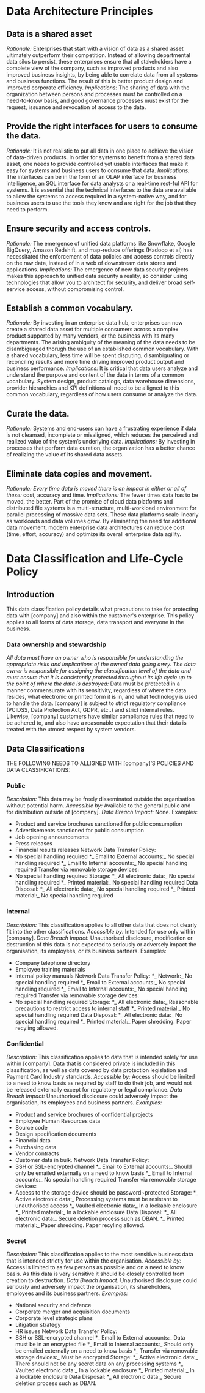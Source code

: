 #	Data Architecture Principles
##	Data is a shared asset
_Rationale:_ Enterprises that start with a vision of data as a shared asset ultimately outperform their competition. Instead of allowing departmental data silos to persist, these enterprises ensure that all stakeholders have a complete view of the company, such as improved products and also improved business insights, by being able to correlate data from all systems and business functions. The result of this is better product design and improved corporate efficiency.
_Implications:_ The sharing of data with the organization between persons and processes must be controlled on a need-to-know basis, and good governance processes must exist for the request, issuance and revocation of access to the data. 
##	Provide the right interfaces for users to consume the data.
_Rationale:_ It is not realistic to put all data in one place to achieve the vision of data-driven products. In order for systems to benefit from a shared data asset, one needs to provide controlled yet usable interfaces that make it easy for systems and business users to consume that data. 
_Implications:_ The interfaces can be in the form of an OLAP interface for business intelligence, an SQL interface for data analysts or a real-time rest-ful API for systems. It is essential that the technical interfaces to the data are available to allow the systems to access required in a system-native way, and for business users to use the tools they know and are right for the job that they need to perform.
##	Ensure security and access controls.
_Rationale:_ The emergence of unified data platforms like Snowflake, Google BigQuery, Amazon Redshift, and map-reduce offerings (Hadoop et al) has necessitated the enforcement of data policies and access controls directly on the raw data, instead of in a web of downstream data stores and applications. 
_Implications:_ The emergence of new data security projects makes this approach to unified data security a reality, so consider using technologies that allow you to architect for security, and deliver broad self-service access, without compromising control.
##	Establish a common vocabulary.
_Rationale:_ By investing in an enterprise data hub, enterprises can now create a shared data asset for multiple consumers across a complex product supported by many vendors, or the business with its many departments. The arising ambiguity of the meaning of the data needs to be disambiguaged thorugh the use of an established common vocabulary. With a shared vocabulary, less time will be spent disputing, disambiguating or reconciling results and more time driving improved product output and business performance.
_Implications:_ It is critical that data users analyze and understand the purpose and content of the data in terms of a common vocabulary. System design, product catalogs, data warehouse dimensions, provider hierarchies and KPI definitions all need to be alligned to this common vocabulary, regardless of how users consume or analyze the data. 
##	Curate the data.
_Rationale:_ Systems and end-users can have a frustrating experience if data is not cleansed, incomplete or misaligned, which reduces the perceived and realized value of the system’s  underlying data. 
_Implications:_ By investing in processes that perform data curation, the organization has a better chance of realizing the value of its shared data assets.
##	Eliminate data copies and movement.
_Rationale: Every time data is moved there is an impact in either or all of these:_ cost, accuracy and time. 
_Implications:_ The fewer times data has to be moved, the better. Part of the promise of cloud data platforms and distributed file systems is a multi-structure, multi-workload environment for parallel processing of massive data sets. These data platforms scale linearly as workloads and data volumes grow. By eliminating the need for additional data movement, modern enterprise data architectures can reduce cost (time, effort, accuracy) and optimize its overall enterprise data agility.

 
#	Data Classification and Life-Cycle Policy
##	Introduction
This data classification policy details what precautions to take for protecting data with [company] and also within the customer's enterprise. This policy applies to all forms of data storage, data transport and everyone in the business.
###	Data ownership and stewardship
_All data must have an owner who is responsible for understanding the appropriate risks and implications of the owned data going awry. The data owner is responsible for assigning the classification level of the data and must ensure that it is consistently protected throughout its life cycle up to the point of where the data is destroyed:_ Data must be protected in a manner commensurate with its sensitivity, regardless of where the data resides, what electronic or printed form it is in, and what technology is used to handle the data. [company] is subject to strict regulatory compliance (PCIDSS, Data Protection Act, GDPR, etc..) and strict internal rules. Likewise, [company] customers have similar compliance rules that need to be adhered to, and also have a reasonable expectation that their data is treated with the utmost respect by system vendors.
##	Data Classifications

THE FOLLOWING NEEDS TO ALLIGNED WITH [company]’S POLICIES AND DATA CLASSIFICATIONS:
###	Public
_Description:_ This data may be freely disseminated outside the organisation without potential harm. 
_Accessible by:_ Available to the general public and for distribution outside of [company].
_Data Breach Impact:_ None.
Examples:
*	Product and service brochures sanctioned for public consumption
*	Advertisements sanctioned for public consumption
*	Job opening announcements
*	Press releases
*	Financial results releases
Network Data Transfer Policy:
*	No special handling required
*_	Email to External accounts:_ No special handling required
*_	Email to Internal accounts:_ No special handling required
Transfer via removable storage devices:
*	No special handling required
Storage:
*_	All electronic data:_ No special handling required
*_	Printed material:_ No special handling required
Data Disposal:
*_	All electronic data:_ No special handling required
*_	Printed material:_ No special handling required
###	Internal
_Description:_ This classification applies to all other data that does not clearly fit into the other classifications.
_Accessible by:_ Intended for use only within [company].
_Data Breach Impact:_ Unauthorised disclosure, modification or destruction of this data is not expected to seriously or adversely impact the organisation, its employees, or its business partners. 
Examples:
*	Company telephone directory
*	Employee training materials
*	Internal policy manuals
Network Data Transfer Policy:
*_	Network:_ No special handling required
*_	Email to External accounts:_ No special handling required
*_	Email to Internal accounts:_ No special handling required
Transfer via removable storage devices:
*	No special handling required
Storage:
*_	All electronic data:_ Reasonable precautions to restrict access to internal staff
*_	Printed material:_ No special handling required
Data Disposal:
*_	All electronic data:_ No special handling required
*_	Printed material:_ Paper shredding. Paper recyling allowed.
###	Confidential
_Description:_ This classification applies to data that is intended solely for use within [company]. Data that is considered private is included in this classification, as well as data covered by data protection legislation and Payment Card Industry standards.
_Accessible by:_ Access should be limited to a need to know basis as required by staff to do their job, and would not be released externally except for regulatory or legal compliance.
_Data Breach Impact:_ Unauthorised disclosure could adversely impact the organisation, its employees and business partners. 
_Examples:_ 
*	Product and service brochures of confidential projects
*	Employee Human Resources data
*	Source code
*	Design specification documents
*	Financial data
*	Purchasing data
*	Vendor contracts
*	Customer data in bulk.
Network Data Transfer Policy:
*	SSH or SSL¬encrypted channel
*_	Email to External accounts:_ Should only be emailed externally on a need to know basis
*_	Email to Internal accounts:_ No special handling required
Transfer via removable storage devices:
*	Access to the storage device should be password¬protected
Storage:
*_	Active electronic data:_ Processing systems must be resistant to unauthorised access
*_	Vaulted electronic data:_ In a lockable enclosure
*_	Printed material:_ In a lockable enclosure
Data Disposal:
*_	All electronic data:_ Secure deletion process such as DBAN.
*_	Printed material:_ Paper shredding. Paper recyling allowed.
###	Secret
_Description:_ This classification applies to the most sensitive business data that is intended strictly for use within the organisation.
_Accessible by:_ Access is limited to as few persons as possible and on a need to know basis. As this data is very sensitive it should be closely controlled from creation to destruction.
_Data Breach Impact:_ Unauthorised disclosure could seriously and adversely impact the organisation, its shareholders, employees and its business partners. 
_Examples:_ 
*	National security and defence
*	Corporate merger and acquisition documents
*	Corporate level strategic plans
*	Litigation strategy
*	HR issues
Network Data Transfer Policy:
*	SSH or SSL-encrypted channel
*_	Email to External accounts:_ Data must be in an encrypted file
*_	Email to Internal accounts:_ Should only be emailed externally on a need to know basis
*_	Transfer via removable storage devices:_ Must be encrypted
Storage:
*_	Active electronic data:_ There should not be any secret data on any processing systems
*_	Vaulted electronic data:_ In a lockable enclosure
*_	Printed material:_ In a lockable enclosure
Data Disposal:
*_	All electronic data:_ Secure deletion process such as DBAN.

